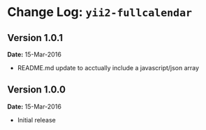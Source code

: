 Change Log: `yii2-fullcalendar`
===============================


## Version 1.0.1

**Date:** 15-Mar-2016

- README.md update to acctually include a javascript/json array


## Version 1.0.0

**Date:** 15-Mar-2016

- Initial release